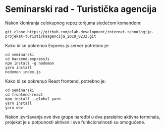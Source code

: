# Seminarski rad - Turistička agencija

Nakon kloniranja celokupnog repozitorijuma sledećom komandom:
```
git clone https://github.com/elab-development/internet-tehnologije-projekat-turistickaagencija_2019_0232.git
```

Kako bi se pokrenuo Express.js server potrebno je:
```
cd seminarski
cd backend-expressJs
npm install -g nodemon
yarn install
nodemon index.js
```

Kako bi se pokrenuo React frontend, potrebno je:

```
cd seminarski
cd frontend-react
npm install --global yarn
yarn install
yarn dev
```

Nakon izvršavanja ove dve grupe naredbi u dva paralelno aktivna terminala, projekat je u potpunosti aktivan i sve funkcionalnosti su omogućene.
